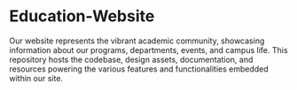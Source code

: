# Education-Website
Our website represents the vibrant academic community, showcasing information about our programs, departments, events, and campus life. This repository hosts the codebase, design assets, documentation, and resources powering the various features and functionalities embedded within our site. 
